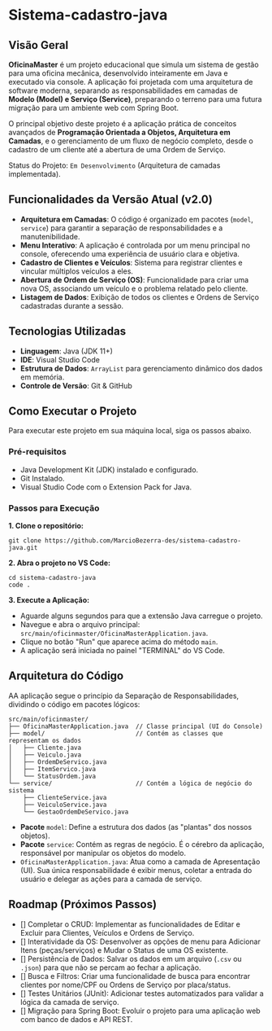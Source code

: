 # Sistema-cadastro-java

## **Visão Geral**
**OficinaMaster** é um projeto educacional que simula um sistema de gestão para uma oficina mecânica, desenvolvido inteiramente em Java e executado via console. A aplicação foi projetada com uma arquitetura de software moderna, separando as responsabilidades em camadas de **Modelo (Model) e Serviço (Service)**, preparando o terreno para uma futura migração para um ambiente web com Spring Boot.

O principal objetivo deste projeto é a aplicação prática de conceitos avançados de **Programação Orientada a Objetos, Arquitetura em Camadas**, e o gerenciamento de um fluxo de negócio completo, desde o cadastro de um cliente até a abertura de uma Ordem de Serviço.

Status do Projeto: `Em Desenvolvimento` (Arquitetura de camadas implementada).

## **Funcionalidades da Versão Atual (v2.0)**

* **Arquitetura em Camadas**: O código é organizado em pacotes (`model`, `service`) para garantir a separação de responsabilidades e a manutenibilidade.
* **Menu Interativo**: A aplicação é controlada por um menu principal no console, oferecendo uma experiência de usuário clara e objetiva.
* **Cadastro de Clientes e Veículos**: Sistema para registrar clientes e vincular múltiplos veículos a eles.
* **Abertura de Ordem de Serviço (OS)**: Funcionalidade para criar uma nova OS, associando um veículo e o problema relatado pelo cliente.
* **Listagem de Dados**: Exibição de todos os clientes e Ordens de Serviço cadastradas durante a sessão.

## **Tecnologias Utilizadas**
* **Linguagem**: Java (JDK 11+)
* **IDE**: Visual Studio Code
* **Estrutura de Dados**: `ArrayList` para gerenciamento dinâmico dos dados em memória.
* **Controle de Versão**: Git & GitHub

## **Como Executar o Projeto**
Para executar este projeto em sua máquina local, siga os passos abaixo.

### **Pré-requisitos**
* Java Development Kit (JDK) instalado e configurado.
* Git Instalado.
* Visual Studio Code com o Extension Pack for Java.

### **Passos para Execução**

**1. Clone o repositório:**
~~~
git clone https://github.com/MarcioBezerra-des/sistema-cadastro-java.git
~~~
**2. Abra o projeto no VS Code:**
~~~
cd sistema-cadastro-java
code .
~~~
**3. Execute a Aplicação:**
* Aguarde alguns segundos para que a extensão Java carregue o projeto.
* Navegue e abra o arquivo principal:
  `src/main/oficinmaster/OficinaMasterApplication.java`.
* Clique no botão "Run" que aparece acima do método `main`.
* A aplicação será iniciada no painel "TERMINAL" do VS Code.

## **Arquitetura do Código**
AA aplicação segue o princípio da Separação de Responsabilidades, dividindo o código em pacotes lógicos:
~~~
src/main/oficinmaster/
├── OficinaMasterApplication.java  // Classe principal (UI do Console)
├── model/                         // Contém as classes que representam os dados
│   ├── Cliente.java
│   ├── Veiculo.java
│   ├── OrdemDeServico.java
│   ├── ItemServico.java
│   └── StatusOrdem.java
└── service/                       // Contém a lógica de negócio do sistema
    ├── ClienteService.java
    ├── VeiculoService.java
    └── GestaoOrdemDeServico.java
~~~
* **Pacote** `model`: Define a estrutura dos dados (as "plantas" dos nossos objetos).
* **Pacote** `service`: Contém as regras de negócio. É o cérebro da aplicação, responsável por manipular os objetos do modelo.
* `OficinaMasterApplication.java`: Atua como a camada de Apresentação (UI). Sua única responsabilidade é exibir menus, coletar a entrada do usuário e delegar as ações para a camada de serviço.

## **Roadmap (Próximos Passos)**
* [] Completar o CRUD: Implementar as funcionalidades de Editar e Excluir para Clientes, Veículos e Ordens de Serviço.
* [] Interatividade da OS: Desenvolver as opções de menu para Adicionar Itens (peças/serviços) e Mudar o Status de uma OS existente.
* [] Persistência de Dados: Salvar os dados em um arquivo (`.csv` ou `.json`) para que não se percam ao fechar a aplicação.
* [] Busca e Filtros: Criar uma funcionalidade de busca para encontrar clientes por nome/CPF ou Ordens de Serviço por placa/status.
* [] Testes Unitários (JUnit): Adicionar testes automatizados para validar a lógica da camada de serviço.
* [] Migração para Spring Boot: Evoluir o projeto para uma aplicação web com banco de dados e API REST.

